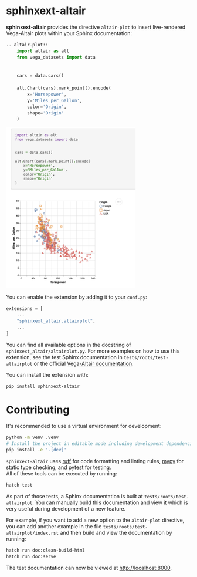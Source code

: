 # sphinxext-altair
**sphinxext-altair** provides the directive `altair-plot` to insert live-rendered Vega-Altair plots within your Sphinx documentation:

```python
.. altair-plot::
    import altair as alt
    from vega_datasets import data


    cars = data.cars()

    alt.Chart(cars).mark_point().encode(
        x='Horsepower',
        y='Miles_per_Gallon',
        color='Origin',
        shape='Origin'
    )
```

<img src="https://raw.githubusercontent.com/altair-viz/sphinxext-altair/main/images/example_screenshot.png"  width="70%">

You can enable the extension by adding it to your `conf.py`:

```python
extensions = [
    ...
    "sphinxext_altair.altairplot",
    ...
]
```

You can find all available options in the docstring of `sphinxext_altair/altairplot.py`. For more examples on how to use this extension, see the test Sphinx documentation in `tests/roots/test-altairplot` or the official [Vega-Altair documentation](https://github.com/vega/altair/tree/main/doc).

You can install the extension with:

```bash
pip install sphinxext-altair
```

# Contributing
It's recommended to use a virtual environment for development:

```bash
python -m venv .venv
# Install the project in editable mode including development dependencies
pip install -e '.[dev]'
```

`sphinxext-altair` uses [ruff](https://github.com/astral-sh/ruff) for code formatting and linting rules, [mypy](https://github.com/python/mypy) for static type checking, and [pytest](https://github.com/pytest-dev/pytest) for testing.   
All of these tools can be executed by running:

```bash
hatch test
```

As part of those tests, a Sphinx documentation is built at `tests/roots/test-altairplot`. You can manually build this documentation and view it which is very useful during development of a new feature.

For example, if you want to add a new option to the `altair-plot` directive, you can add another example in the file `tests/roots/test-altairplot/index.rst` and then build and view the documentation by running:

```bash
hatch run doc:clean-build-html
hatch run doc:serve
```

The test documentation can now be viewed at [http://localhost:8000](http://localhost:8000).
